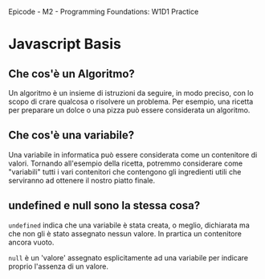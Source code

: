Epicode - M2 - Programming Foundations: W1D1 Practice

# Javascript Basis

## Che cos'è un Algoritmo?

Un algoritmo è un insieme di istruzioni da seguire, in modo preciso, con lo scopo di crare qualcosa o risolvere un problema. 
Per esempio, una ricetta per preparare un dolce o una pizza può essere considerata un algoritmo.

## Che cos'è una variabile?

Una variabile in informatica può essere considerata come un contenitore di valori. Tornando all'esempio della ricetta, potremmo considerare come "variabili" tutti i vari contenitori che contengono gli ingredienti utili che serviranno ad ottenere il nostro piatto finale. 

## undefined e null sono la stessa cosa?

`undefined` indica che una variabile è stata creata, o meglio, dichiarata ma che non gli è stato assegnato nessun valore. In prartica un contenitore ancora vuoto.

`null` è un 'valore' assegnato esplicitamente ad una variabile per indicare proprio l'assenza di un valore. 

